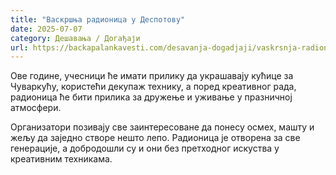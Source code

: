 ```yaml
---
title: "Васкршња радионица у Деспотову"
date: 2025-07-07
category: Дешавања / Догађаји
url: https://backapalankavesti.com/desavanja-dogadjaji/vaskrsnja-radionica-u-despotovu/
---
```


Ове године, учесници ће имати прилику да украшавају кућице за Чуваркућу, користећи декупаж технику, а поред креативног рада, радионица ће бити прилика за дружење и уживање у празничној атмосфери.

Организатори позивају све заинтересоване да понесу осмех, машту и жељу да заједно створе нешто лепо. Радионица је отворена за све генерације, а добродошли су и они без претходног искуства у креативним техникама.
